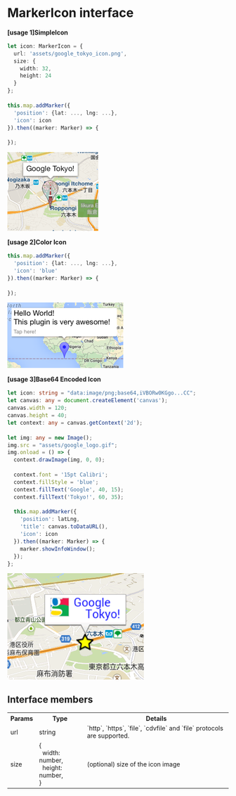 # MarkerIcon interface

**[usage 1]SimpleIcon**

```typescript
let icon: MarkerIcon = {
  url: 'assets/google_tokyo_icon.png',
  size: {
    width: 32,
    height: 24
  }
};

this.map.addMarker({
  'position': {lat: ..., lng: ...},
  'icon': icon
}).then((marker: Marker) => {

});
```

![](./simpleicon.png)

**[usage 2]Color Icon**

```typescript
this.map.addMarker({
  'position': {lat: ..., lng: ...},
  'icon': 'blue'
}).then((marker: Marker) => {

});
```

![](./marker_icon-color.png)

**[usage 3]Base64 Encoded Icon**

```typescript
let icon: string = "data:image/png;base64,iVBORw0KGgo...CC";
let canvas: any = document.createElement('canvas');
canvas.width = 120;
canvas.height = 40;
let context: any = canvas.getContext('2d');

let img: any = new Image();
img.src = "assets/google_logo.gif";
img.onload = () => {
  context.drawImage(img, 0, 0);

  context.font = '15pt Calibri';
  context.fillStyle = 'blue';
  context.fillText('Google', 40, 15);
  context.fillText('Tokyo!', 60, 35);

  this.map.addMarker({
    'position': latLng,
    'title': canvas.toDataURL(),
    'icon': icon
  }).then((marker: Marker) => {
    marker.showInfoWindow();
  });
};
```

![](./base64-icon.gif)

## Interface members

<table>
<tr>
  <th>Params</th>
  <th>Type</th>
  <th>Details</th>
</tr>
<tr>
  <td>url</td>
  <td>string</td>
  <td>`http`, `https`, `file`, `cdvfile` and `file` protocols are supported.</td>
</tr>
<tr>
  <td>size</td>
  <td>{<br>
&nbsp;&nbsp;width: number,<br>
&nbsp;&nbsp;height: number,<br>
}</td>
  <td>(optional) size of the icon image</td>
</tr>
</table>
